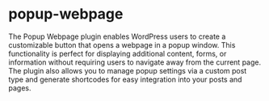 # popup-webpage
 The Popup Webpage plugin enables WordPress users to create a customizable button that opens a webpage in a popup window. This functionality is perfect for displaying additional content, forms, or information without requiring users to navigate away from the current page. The plugin also allows you to manage popup settings via a custom post type and generate shortcodes for easy integration into your posts and pages.
